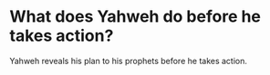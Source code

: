 # What does Yahweh do before he takes action?

Yahweh reveals his plan to his prophets before he takes action.
